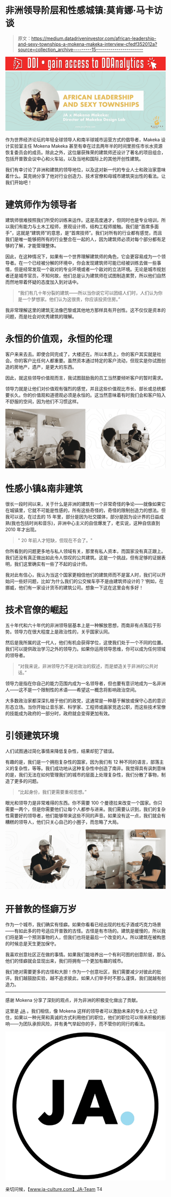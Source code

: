 # 非洲领导阶层和性感城镇:莫肯娜·马卡访谈

> 原文：<https://medium.datadriveninvestor.com/african-leadership-and-sexy-townships-a-mokena-makeka-interview-cfedf352012a?source=collection_archive---------15----------------------->

[![](img/5c6983f0ee3364437c190ca72c09954a.png)](http://www.track.datadriveninvestor.com/181206BRed)![](img/bca8f688fa8dc06490544799fd9961ee.png)

作为世界经济论坛的年轻全球领导人和南半球城市运营方式的倡导者，Makeka 设计实验室主任 Mokena Makeka 甚至有幸在过去两年半的时间里担任市长水资源恢复委员会的成员。除此之外，这位屡获殊荣的建筑师还设计了著名的项目组合，包括开普敦会议中心和火车站，以及当地和国际上的其他开创性建筑。

我们有幸讨论了非洲和建筑的领导地位，以及这对新一代的专业人士和政治家意味着什么。莫克纳分享了他对行业创造力、技术官僚和母城市建筑突出性的看法。让我们开始吧！

# 建筑师作为领导者

建筑师很难按照我们所受的训练来运作。这是高度通才，但同时也是专业培训，所以我们有能力与土木工程师，景观设计师，结构工程师接触。我们是“首席多面手”，这就是“建筑师”的意思，是“首席技师”。我们对所有的行业都有感觉，而且我们是唯一能够把所有的行业整合在一起的人，因为建筑师必须对每个部分都有足够的了解，才能管理整体。

因此，在这种情况下，如果有一个世界理解建筑师的角色，它会更容易成为一个领导者。在一个已经被分解的环境中，你会发现建筑师可能已经被训练去做一些事情，但是经常发现一个敌对的专业环境或者一个敌对的立法环境。无论是城市规划者还是城市官员，不知何故，他们总是认为建筑师在试图制造累赘，所以他们自然而然地带着怀疑的态度加入到对话中。

> “我们有几十年分裂的建筑——所以当你说它可以团结人们时，人们认为你是一个梦想家。他们认为这很贵，你应该投资住房。”

我非常理解这里的建筑无法像巴黎或其他地方那样具有开创性。这不仅仅是资本的问题，而是社会对优秀建筑的理解。

# 永恒的价值观，永恒的伦理

客户来来去去。即使合同完成了，大楼还在。所以本质上，你的客户其实就是社会。你的客户比任何人都重要。虽然资本通过特定的客户流动，但现实是你试图创造的房地产，遗产，是更大的东西。

因此，就这些领导价值观而言，我试图鼓励我的员工当然要倾听客户的暂时需求。

领导力就是让他们对价值观有强烈的感觉，并且这些价值观比市长、部长或总统都要长久。你的价值观和道德观必须是永恒的。这当然意味着有时我们会和客户陷入不舒服的空间，因为他们不习惯这样。

![](img/f20af0f3733b208a7b6618e6da153795.png)

# 性感小镇&南非建筑

很长一段时间以来，关于什么是非洲的建筑有一个非常奇怪的争论——就像如果它在城镇里，它就不可能是性感的，所有这些奇怪的，奇怪的限制创造力的想法。但我可以说，在过去的 15 年里，部分是因为社交媒体，部分是因为设计界的日益成熟(我也包括时尚和音乐)，非洲中心主义的自信爆发了，老实说，这种自信直到 2010 年才出现。

> " 20 年前人才短缺，但现在不会了。"

你所看到的问题更多地与私人领域有关，那里有私人资本，而国家没有真正跟上。我们还没有真正做出如此令人惊叹的公共建筑。这是一个挑战，但有足够的证据表明，我们这里确实有一些了不起的设计师。

我对此有信心，我认为当这个国家更相信他们的建筑师而不是富人时，我们可以开始问一些好问题，比如‘为什么我们的公交候车亭不是由建筑师设计的？’例如，在挪威，他们有一家设计货币的建筑公司。想象一下这在这里会有多好！

# 技术官僚的崛起

五十年代和六十年代的非洲领导层基本上是一种解放思想，而南非有点落后于形势。领导力在很大程度上是政治性的，关乎国家认同。

然后是我所属的这一代人，他们有机会获得学位，这使我们处于一个不同的位置。我们可以提供政治学习之外的领导力。如果你运用领导思维，你可以成为任何领域的领导者。

> “对我来说，非洲领导力不是对政治的叙述，而是塑造关于非洲的公共对话。”

领导力是指在你自己的能力范围内成为一名领导者，但也要有意识地成为一名非洲人——这不是一个限制性的术语——希望这一概念将影响政治空间。

大多数政治家都深深扎根于他们的政党，这通常是一种基于解放或保守心态的意识形态立场。当你开始让音乐家、科学家、工程师或画家竞选公职，而这些技术官僚的技能成为政府的一部分时，政府就会变得更加有效。

# 引领建筑环境

人们试图通过简化事情来降低复杂性，结果却犯了错误。

有趣的是，我们是一个拥抱复杂性的国家，因为我们有 12 种不同的语言，部落主义的复杂性，等等。我们成功地从这种复杂性中创造了南非。我觉得具有讽刺意味的是，我们无法在如何管理我们的城市的层面上处理复杂性，我们分散了事物，制造了更多的问题。

> “比起身份，我们更需要重视思想。”

眼光和领导力是非常难得的东西。你不需要 100 个曼德拉来改变一个国家。你只需要一两个，但是你需要他们让每个人都参与进来。我们需要认识到，我们的复杂性需要好的领导者，他们能够带来这些不同的声音。如果没有这一点，我们就会有糟糕的领导人，他们只关心自己的小圈子，而忽略了大局。

![](img/46ef47f33dc9b9c872353da54104542b.png)

# 开普敦的怪癖万岁

作为一个城市，我们确实有怪癖。如果你看看已经出现的杜松子酒或巧克力场景——有如此多的符号适应开普敦的古怪。古怪是有市场的。建筑是缓慢的，所以我们将是第一个预测事物的人，但我们也将是最后一个改变的人。所以建筑在被构思的时候总是天生更加保守。

我喜欢创意社区正在做的事情。如果我们能培养出一个有利可图的创意阶层，那么他们的怪癖就会显现出来，我们将拥有一个更加有趣的城市。

我们绝对需要更多的古怪和大胆！作为一个创意社区，我们需要减少对彼此的批评。我们越鼓励实验，越不追求彼此，如果人们举手时不那么谨慎，我们就越有创造力。

________________________________________________________________

感谢 Mokena 分享了深刻的观点，并为非洲的积极变化做出了贡献。

这里是 [JA](https://l.facebook.com/l.php?u=http%3A%2F%2Fwww.ja-culture.com%2F%3Ffbclid%3DIwAR1v0TO6LHpN28tjvZbg3nrlCZTDWsWVXpV9EREvUIlI2dm5Q-Nq6T6hu-8&h=AT0dwHy_5xBftaggB9qbUgPfR8-TmIv1QjSp2zhyPLwR-s6vhGWTLhENfZoCzeVbs7_yQ6ktvw-k52BgaAvttxZv-icWWpDDaeOQ7guzJF1oWbNy2BZ4L50PRkpah7qmTJzdaWuyL3nEGbshpZuImw) 。我们相信，像 Mokena 这样的领导者可以激励未来的专业人士记住，如果以一种光荣和真诚的方式利用他们的职位，他们的职位可以带来积极的影响——为团队承担风险，并有勇气举起你的手，而不管你的同行的看法。

![](img/f8f6d66f8bbcb2fe820bcda700d1b84f.png)

亲切问候，【www.ja-culture.com】JA-Team
T4